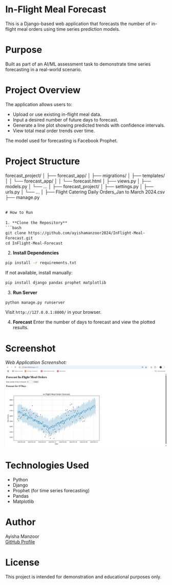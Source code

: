 # In-Flight Meal Forecast 
This is a Django-based web application that forecasts the number of in-flight meal orders using time series prediction models.

# Purpose
Built as part of an AI/ML assessment task to demonstrate time series forecasting in a real-world scenario.

# Project Overview
The application allows users to:
- Upload or use existing in-flight meal data.
- Input a desired number of future days to forecast.
- Generate a line plot showing predicted trends with confidence intervals.
- View total meal order trends over time.

The model used for forecasting is Facebook Prophet.

# Project Structure
forecast_project/
│
├── forecast_app/
│   ├── migrations/
│   ├── templates/
│   │   └── forecast_app/
│   │       └── forecast.html
│   ├── views.py
│   ├── models.py
│   └── ...
│
├── forecast_project/
│   ├── settings.py
│   ├── urls.py
│   └── ...
│
├── Flight Catering Daily Orders_Jan to March 2024.csv
├── manage.py
```

# How to Run

1. **Clone the Repository**
```bash
git clone https://github.com/ayishamanzoor2024/InFlight-Meal-Forecast.git
cd InFlight-Meal-Forecast
```

2. **Install Dependencies**
```bash
pip install -r requirements.txt
```
If not available, install manually:
```bash
pip install django pandas prophet matplotlib
```

3. **Run Server**
```bash
python manage.py runserver
```
Visit `http://127.0.0.1:8000/` in your browser.

4. **Forecast**
Enter the number of days to forecast and view the plotted results.

# Screenshot

_Web Application Screenshot:_
![Forecast Example](https://raw.githubusercontent.com/ayishamanzoor2024/InFlight-Meal-Forecast/6f026ee667daef4f80af14e048f163b80c4cdf82/Screenshot%202025-05-29%20102053.jpg)

# Technologies Used
- Python
- Django
- Prophet (for time series forecasting)
- Pandas
- Matplotlib

# Author
Ayisha Manzoor  
[GitHub Profile](https://github.com/ayishamanzoor2024)

# License
This project is intended for demonstration and educational purposes only.
